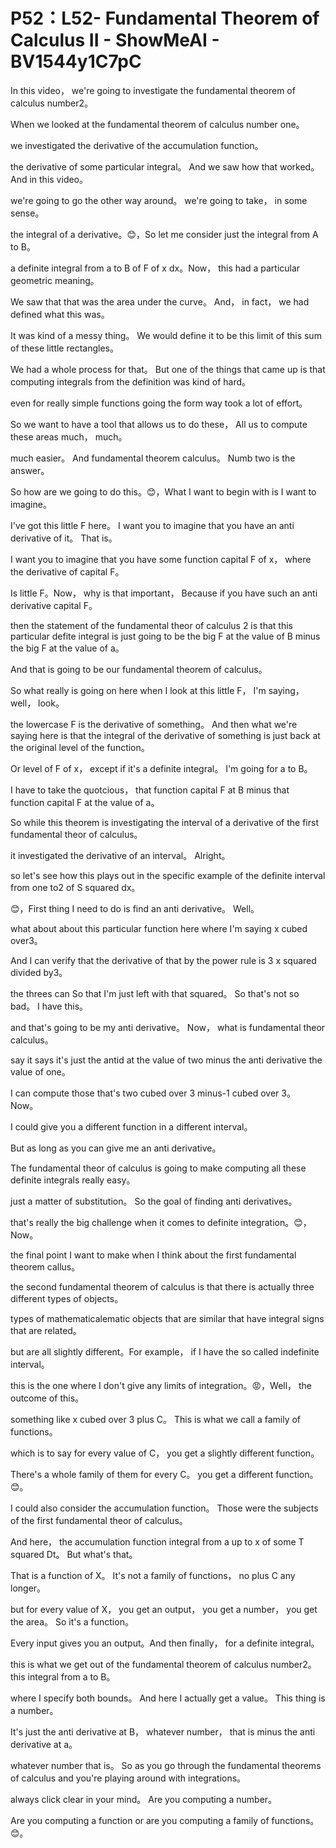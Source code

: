 # P52：L52- Fundamental Theorem of Calculus II - ShowMeAI - BV1544y1C7pC

In this video， we're going to investigate the fundamental theorem of calculus number2。

 When we looked at the fundamental theorem of calculus number one。

 we investigated the derivative of the accumulation function。

 the derivative of some particular integral。 And we saw how that worked。 And in this video。

 we're going to go the other way around。 we're going to take， in some sense。

 the integral of a derivative。😊，So let me consider just the integral from A to B。

 a definite integral from a to B of F of x dx。Now， this had a particular geometric meaning。

 We saw that that was the area under the curve。 And， in fact， we had defined what this was。

 It was kind of a messy thing。 We would define it to be this limit of this sum of these little rectangles。

 We had a whole process for that。 But one of the things that came up is that computing integrals from the definition was kind of hard。

 even for really simple functions going the form way took a lot of effort。

 So we want to have a tool that allows us to do these， All us to compute these areas much， much。

 much easier。 And fundamental theorem calculus。 Numb two is the answer。

 So how are we going to do this。😊，What I want to begin with is I want to imagine。

 I've got this little F here。 I want you to imagine that you have an anti derivative of it。 That is。

 I want you to imagine that you have some function capital F of x， where the derivative of capital F。

Is little F。Now， why is that important， Because if you have such an anti derivative capital F。

 then the statement of the fundamental theor of calculus 2 is that this particular defite integral is just going to be the big F at the value of B minus the big F at the value of a。

 And that is going to be our fundamental theorem of calculus。

So what really is going on here when I look at this little F， I'm saying， well， look。

 the lowercase F is the derivative of something。 And then what we're saying here is that the integral of the derivative of something is just back at the original level of the function。

 Or level of F of x， except if it's a definite integral。 I'm going for a to B。

 I have to take the quotcious， that function capital F at B minus that function capital F at the value of a。

So while this theorem is investigating the interval of a derivative of the first fundamental theor of calculus。

 it investigated the derivative of an interval。 Alright。

 so let's see how this plays out in the specific example of the definite interval from one to2 of S squared dx。

😊，First thing I need to do is find an anti derivative。 Well。

 what about about this particular function here where I'm saying x cubed over3。

 And I can verify that the derivative of that by the power rule is 3 x squared divided by3。

 the threes can So that I'm just left with that squared。 So that's not so bad。 I have this。

 and that's going to be my anti derivative。 Now， what is fundamental theor calculus。

 say it says it's just the antid at the value of two minus the anti derivative the value of one。

 I can compute those that's two cubed over 3 minus-1 cubed over 3。 Now。

 I could give you a different function in a different interval。

 But as long as you can give me an anti derivative。

 The fundamental theor of calculus is going to make computing all these definite integrals really easy。

 just a matter of substitution。 So the goal of finding anti derivatives。

 that's really the big challenge when it comes to definite integration。😊，Now。

 the final point I want to make when I think about the first fundamental theorem callus。

 the second fundamental theorem of calculus is that there is actually three different types of objects。

 types of mathematicalematic objects that are similar that have integral signs that are related。

 but are all slightly different。For example， if I have the so called indefinite interval。

 this is the one where I don't give any limits of integration。😡，Well， the outcome of this。

 something like x cubed over 3 plus C。 This is what we call a family of functions。

 which is to say for every value of C， you get a slightly different function。

 There's a whole family of them for every C。 you get a different function。😊。

I could also consider the accumulation function。 Those were the subjects of the first fundamental theor of calculus。

 And here， the accumulation function integral from a up to x of some T squared Dt。 But what's that。

That is a function of X。 It's not a family of functions， no plus C any longer。

 but for every value of X， you get an output， you get a number， you get the area。 So it's a function。

 Every input gives you an output。And then finally， for a definite integral。

 this is what we get out of the fundamental theorem of calculus number2。 this integral from a to B。

 where I specify both bounds。 And here I actually get a value。 This thing is a number。

 It's just the anti derivative at B， whatever number， that is minus the anti derivative at a。

 whatever number that is。 So as you go through the fundamental theorems of calculus and you're playing around with integrations。

 always click clear in your mind。 Are you computing a number。

 Are you computing a function or are you computing a family of functions。😊。


